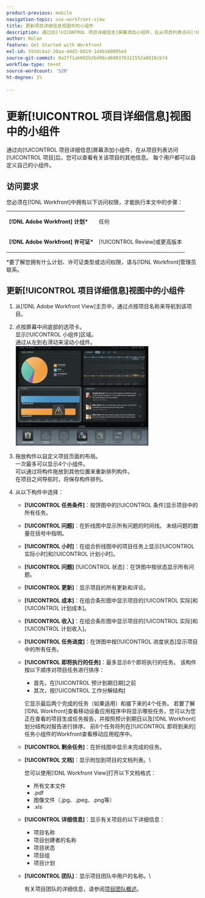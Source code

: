 ```yaml
---
product-previous: mobile
navigation-topic: use-workfront-view
title: 更新项目详细信息视图中的小组件
description: 通过向[!UICONTROL 项目详细信息]屏幕添加小组件，在从项目列表访问[!UICONTROL 项目]后，您可以查看有关该项目的其他信息。 每个用户都可以自定义自己的小组件。
author: Nolan
feature: Get Started with Workfront
exl-id: 593dc4a2-20aa-44d3-b819-1d4b160095ed
source-git-commit: 0a2ff1ab802b2bd08cd680376321552a8018cb74
workflow-type: tm+mt
source-wordcount: '520'
ht-degree: 1%

---
```


# 更新[!UICONTROL 项目详细信息]视图中的小组件

通过向[!UICONTROL 项目详细信息]屏幕添加小组件，在从项目列表访问[!UICONTROL 项目]后，您可以查看有关该项目的其他信息。 每个用户都可以自定义自己的小组件。

## 访问要求

您必须在[!DNL Workfront]中拥有以下访问权限，才能执行本文中的步骤：

<table style="table-layout:auto"> 
 <col> 
 </col> 
 <col> 
 </col> 
 <tbody> 
  <tr> 
   <td role="rowheader"><strong>[!DNL Adobe Workfront] 计划*</strong></td> 
   <td> <p>任何</p> </td> 
  </tr> 
  <tr> 
   <td role="rowheader"><strong>[!DNL Adobe Workfront] 许可证*</strong></td> 
   <td> <p>[!UICONTROL Review]或更高版本</p> </td> 
  </tr> 
 </tbody> 
</table>

&#42;要了解您拥有什么计划、许可证类型或访问权限，请与[!DNL Workfront]管理员联系。

## 更新[!UICONTROL 项目详细信息]视图中的小组件

1. 从[!DNL Adobe Workfront View]主页中，通过点按项目名称来导航到该项目。
1. 点按屏幕中间底部的选项卡。\
   显示[!UICONTROL 小组件]区域。\
   通过从左到右滑动来滚动小组件。\
   ![小组件](assets/screen-shot-2013-009-11-at-8.25.01-am-350x262.png)

1. 拖放构件以自定义项目页面的布局。\
   一次最多可以显示4个小组件。\
   可以通过将构件拖放到其他位置来重新排列构件。\
   在项目之间导航时，将保存构件排列。

1. 从以下构件中选择：

   * **[!UICONTROL 任务条件]**：按饼图中的[!UICONTROL 条件]显示项目中的所有任务。
   * **[!UICONTROL 问题]**：在折线图中显示所有问题的时间线。 未结问题的数量在括号中指明。
   * **[!UICONTROL 小时]**：在组合折线图中的项目任务上显示[!UICONTROL 实际小时]和[!UICONTROL 计划小时]。
   * **[!UICONTROL 问题]** [!UICONTROL 状态]：在饼图中按状态显示所有问题。
   * **[!UICONTROL 更新]**：显示项目的所有更新和评论。
   * **[!UICONTROL 成本]**：在组合条形图中显示项目的[!UICONTROL 实际]和[!UICONTROL 计划成本]。
   * **[!UICONTROL 收入]**：在组合条形图中显示项目的[!UICONTROL 实际]和[!UICONTROL 计划收入]。
   * **[!UICONTROL 任务进度]**：在饼图中按[!UICONTROL 进度状态]显示项目中的所有任务。
   * **[!UICONTROL 即将执行的任务]**：最多显示6个即将执行的任务。 该构件按以下顺序对项目任务进行排序：

      * 首先，在[!UICONTROL 预计到期日期]之前
      * 其次，按[!UICONTROL 工作分解结构]

     它显示最后两个完成的任务（如果适用）和接下来的4个任务。 若要了解[!DNL Workfront]查看移动设备应用程序中将显示哪些任务，您可以为您正在查看的项目生成任务报告，并按照预计到期日以及[!DNL Workfront]划分结构对报告进行排序。 前6个任务将列在[!UICONTROL 即将到来的]任务小组件的Workfront查看移动应用程序中。

   * **[!UICONTROL 剩余任务]**：在折线图中显示未完成的任务。
   * **[!UICONTROL 文档]**：显示附加到项目的文档列表。\

     您可以使用[!DNL Workfront View]打开以下文档格式：

      * 所有文本文件
      * .pdf
      * 图像文件（.jpg、.jpeg、.png等）
      * .xls
   * **[!UICONTROL 详细信息]**：显示有关项目的以下详细信息：

      * 项目名称
      * 项目创建者的名称
      * 项目状态
      * 项目组
      * 项目计划
   * **[!UICONTROL 团队]**：显示项目团队中用户的名称。\

     有关项目团队的详细信息，请参阅[项目团队概述](../../../manage-work/projects/planning-a-project/project-team-overview.md)。
